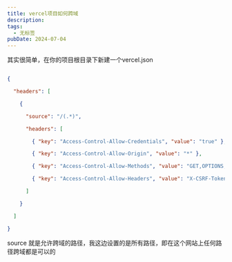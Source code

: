 ```yaml
---
title: vercel项目如何跨域
description: 
tags:
  - 无标签
pubDate: 2024-07-04
---
```



其实很简单，在你的项目根目录下新建一个vercel.json



```json

{

  "headers": [

    {

      "source": "/(.*)",

      "headers": [

        { "key": "Access-Control-Allow-Credentials", "value": "true" },

        { "key": "Access-Control-Allow-Origin", "value": "*" },

        { "key": "Access-Control-Allow-Methods", "value": "GET,OPTIONS,PATCH,DELETE,POST,PUT" },

        { "key": "Access-Control-Allow-Headers", "value": "X-CSRF-Token, X-Requested-With, Accept, Accept-Version, Content-Length, Content-MD5, Content-Type, Date, X-Api-Version" }

      ]

    }

  ]

}

```

source 就是允许跨域的路径，我这边设置的是所有路径，即在这个网站上任何路径跨域都是可以的
